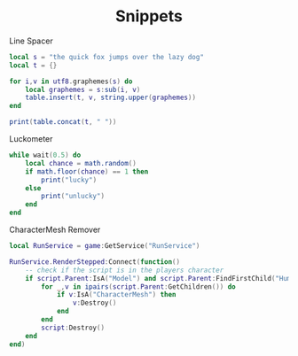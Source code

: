 <h1 align="center">Snippets</h1>

<p>Line Spacer</p>

```lua
local s = "the quick fox jumps over the lazy dog"
local t = {}

for i,v in utf8.graphemes(s) do 
	local graphemes = s:sub(i, v) 
	table.insert(t, v, string.upper(graphemes))
end

print(table.concat(t, " "))
```

<p>Luckometer</p>

```lua
while wait(0.5) do
	local chance = math.random()
	if math.floor(chance) == 1 then
		print("lucky")
	else
		print("unlucky")
	end
end
```

<p>CharacterMesh Remover</p>

```lua
local RunService = game:GetService("RunService")

RunService.RenderStepped:Connect(function()
	-- check if the script is in the players character
	if script.Parent:IsA("Model") and script.Parent:FindFirstChild("Humanoid") then
		for _,v in ipairs(script.Parent:GetChildren()) do
			if v:IsA("CharacterMesh") then
				v:Destroy()
			end
		end
		script:Destroy()
	end
end)
```
